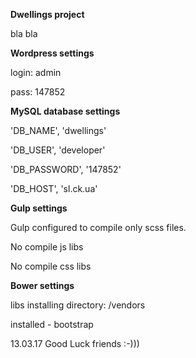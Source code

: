 **Dwellings project**

bla bla

**Wordpress settings**

login: admin

pass: 147852

**MySQL database settings**

'DB_NAME', 'dwellings'

'DB_USER', 'developer'

'DB_PASSWORD', '147852'

'DB_HOST', 'sl.ck.ua'


**Gulp settings**

Gulp configured to compile only scss files. 

No compile js libs

No compile css libs




**Bower settings**

libs installing directory: /vendors  

installed - bootstrap



13.03.17  Good Luck friends :-)))